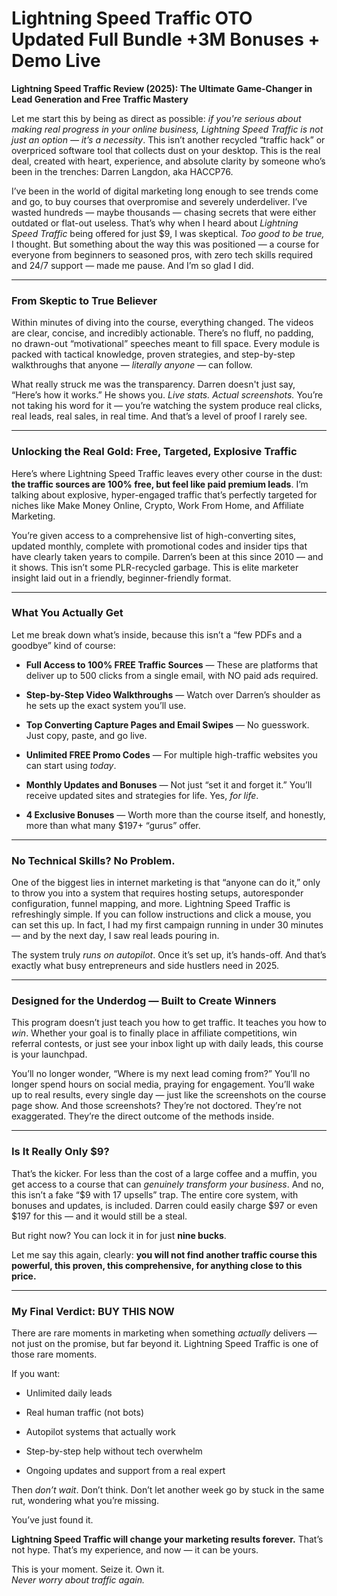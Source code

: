 # Lightning Speed Traffic OTO Updated Full Bundle +3M Bonuses + Demo Live
<p class="" data-start="0" data-end="112"><strong data-start="0" data-end="112">Lightning Speed Traffic Review (2025): The Ultimate Game-Changer in Lead Generation and Free Traffic Mastery</strong></p>
<p class="" data-start="114" data-end="552">Let me start this by being as direct as possible: <em data-start="164" data-end="300">if you're serious about making real progress in your online business, Lightning Speed Traffic is not just an option — it’s a necessity</em>. This isn’t another recycled “traffic hack” or overpriced software tool that collects dust on your desktop. This is the real deal, created with heart, experience, and absolute clarity by someone who’s been in the trenches: Darren Langdon, aka HACCP76.</p>
<p class="" data-start="554" data-end="1126">I’ve been in the world of digital marketing long enough to see trends come and go, to buy courses that overpromise and severely underdeliver. I’ve wasted hundreds — maybe thousands — chasing secrets that were either outdated or flat-out useless. That’s why when I heard about <em data-start="830" data-end="855">Lightning Speed Traffic</em> being offered for just $9, I was skeptical. <em data-start="900" data-end="922">Too good to be true,</em> I thought. But something about the way this was positioned — a course for everyone from beginners to seasoned pros, with zero tech skills required and 24/7 support — made me pause. And I’m so glad I did.</p>


<hr class="" data-start="1128" data-end="1131" />

<h3 class="" data-start="1133" data-end="1166">From Skeptic to True Believer</h3>
<p class="" data-start="1168" data-end="1519">Within minutes of diving into the course, everything changed. The videos are clear, concise, and incredibly actionable. There’s no fluff, no padding, no drawn-out “motivational” speeches meant to fill space. Every module is packed with tactical knowledge, proven strategies, and step-by-step walkthroughs that anyone — <em data-start="1487" data-end="1505">literally anyone</em> — can follow.</p>
<p class="" data-start="1521" data-end="1824">What really struck me was the transparency. Darren doesn't just say, “Here’s how it works.” He shows you. <em data-start="1627" data-end="1660">Live stats. Actual screenshots.</em> You’re not taking his word for it — you’re watching the system produce real clicks, real leads, real sales, in real time. And that’s a level of proof I rarely see.</p>


<hr class="" data-start="1826" data-end="1829" />

<h3 class="" data-start="1831" data-end="1893">Unlocking the Real Gold: Free, Targeted, Explosive Traffic</h3>
<p class="" data-start="1895" data-end="2204">Here’s where Lightning Speed Traffic leaves every other course in the dust: <strong data-start="1971" data-end="2042">the traffic sources are 100% free, but feel like paid premium leads</strong>. I’m talking about explosive, hyper-engaged traffic that’s perfectly targeted for niches like Make Money Online, Crypto, Work From Home, and Affiliate Marketing.</p>
<p class="" data-start="2206" data-end="2551">You’re given access to a comprehensive list of high-converting sites, updated monthly, complete with promotional codes and insider tips that have clearly taken years to compile. Darren’s been at this since 2010 — and it shows. This isn’t some PLR-recycled garbage. This is elite marketer insight laid out in a friendly, beginner-friendly format.</p>


<hr class="" data-start="2553" data-end="2556" />

<h3 class="" data-start="2558" data-end="2583">What You Actually Get</h3>
<p class="" data-start="2585" data-end="2679">Let me break down what’s inside, because this isn’t a “few PDFs and a goodbye” kind of course:</p>

<ul data-start="2681" data-end="3395">
 	<li class="" data-start="2681" data-end="2827">
<p class="" data-start="2683" data-end="2827"><strong data-start="2683" data-end="2727">Full Access to 100% FREE Traffic Sources</strong> — These are platforms that deliver up to 500 clicks from a single email, with NO paid ads required.</p>
</li>
 	<li class="" data-start="2828" data-end="2939">
<p class="" data-start="2830" data-end="2939"><strong data-start="2830" data-end="2865">Step-by-Step Video Walkthroughs</strong> — Watch over Darren’s shoulder as he sets up the exact system you’ll use.</p>
</li>
 	<li class="" data-start="2940" data-end="3038">
<p class="" data-start="2942" data-end="3038"><strong data-start="2942" data-end="2991">Top Converting Capture Pages and Email Swipes</strong> — No guesswork. Just copy, paste, and go live.</p>
</li>
 	<li class="" data-start="3039" data-end="3137">
<p class="" data-start="3041" data-end="3137"><strong data-start="3041" data-end="3071">Unlimited FREE Promo Codes</strong> — For multiple high-traffic websites you can start using <em data-start="3129" data-end="3136">today</em>.</p>
</li>
 	<li class="" data-start="3138" data-end="3277">
<p class="" data-start="3140" data-end="3277"><strong data-start="3140" data-end="3171">Monthly Updates and Bonuses</strong> — Not just “set it and forget it.” You’ll receive updated sites and strategies for life. Yes, <em data-start="3266" data-end="3276">for life</em>.</p>
</li>
 	<li class="" data-start="3278" data-end="3395">
<p class="" data-start="3280" data-end="3395"><strong data-start="3280" data-end="3303">4 Exclusive Bonuses</strong> — Worth more than the course itself, and honestly, more than what many $197+ “gurus” offer.</p>
</li>
</ul>

<hr class="" data-start="3397" data-end="3400" />

<h3 class="" data-start="3402" data-end="3438">No Technical Skills? No Problem.</h3>
<p class="" data-start="3440" data-end="3862">One of the biggest lies in internet marketing is that “anyone can do it,” only to throw you into a system that requires hosting setups, autoresponder configuration, funnel mapping, and more. Lightning Speed Traffic is refreshingly simple. If you can follow instructions and click a mouse, you can set this up. In fact, I had my first campaign running in under 30 minutes — and by the next day, I saw real leads pouring in.</p>
<p class="" data-start="3864" data-end="4010">The system truly <em data-start="3881" data-end="3900">runs on autopilot</em>. Once it’s set up, it’s hands-off. And that’s exactly what busy entrepreneurs and side hustlers need in 2025.</p>


<hr class="" data-start="4012" data-end="4015" />

<h3 class="" data-start="4017" data-end="4072">Designed for the Underdog — Built to Create Winners</h3>
<p class="" data-start="4074" data-end="4327">This program doesn’t just teach you how to get traffic. It teaches you how to <em data-start="4152" data-end="4157">win</em>. Whether your goal is to finally place in affiliate competitions, win referral contests, or just see your inbox light up with daily leads, this course is your launchpad.</p>
<p class="" data-start="4329" data-end="4682">You’ll no longer wonder, “Where is my next lead coming from?” You’ll no longer spend hours on social media, praying for engagement. You’ll wake up to real results, every single day — just like the screenshots on the course page show. And those screenshots? They’re not doctored. They’re not exaggerated. They’re the direct outcome of the methods inside.</p>


<hr class="" data-start="4684" data-end="4687" />

<h3 class="" data-start="4689" data-end="4714">Is It Really Only $9?</h3>
<p class="" data-start="4716" data-end="5064">That’s the kicker. For less than the cost of a large coffee and a muffin, you get access to a course that can <em data-start="4826" data-end="4861">genuinely transform your business</em>. And no, this isn’t a fake “$9 with 17 upsells” trap. The entire core system, with bonuses and updates, is included. Darren could easily charge $97 or even $197 for this — and it would still be a steal.</p>
<p class="" data-start="5066" data-end="5124">But right now? You can lock it in for just <strong data-start="5109" data-end="5123">nine bucks</strong>.</p>
<p class="" data-start="5126" data-end="5284">Let me say this again, clearly: <strong data-start="5158" data-end="5284">you will not find another traffic course this powerful, this proven, this comprehensive, for anything close to this price.</strong></p>


<hr class="" data-start="5286" data-end="5289" />

<h3 class="" data-start="5291" data-end="5325">My Final Verdict: BUY THIS NOW</h3>
<p class="" data-start="5327" data-end="5497">There are rare moments in marketing when something <em data-start="5378" data-end="5388">actually</em> delivers — not just on the promise, but far beyond it. Lightning Speed Traffic is one of those rare moments.</p>
<p class="" data-start="5499" data-end="5511">If you want:</p>

<ul data-start="5512" data-end="5698">
 	<li class="" data-start="5512" data-end="5535">
<p class="" data-start="5514" data-end="5535">Unlimited daily leads</p>
</li>
 	<li class="" data-start="5536" data-end="5567">
<p class="" data-start="5538" data-end="5567">Real human traffic (not bots)</p>
</li>
 	<li class="" data-start="5568" data-end="5606">
<p class="" data-start="5570" data-end="5606">Autopilot systems that actually work</p>
</li>
 	<li class="" data-start="5607" data-end="5649">
<p class="" data-start="5609" data-end="5649">Step-by-step help without tech overwhelm</p>
</li>
 	<li class="" data-start="5650" data-end="5698">
<p class="" data-start="5652" data-end="5698">Ongoing updates and support from a real expert</p>
</li>
</ul>
<p class="" data-start="5700" data-end="5814">Then <em data-start="5705" data-end="5717">don’t wait</em>. Don’t think. Don’t let another week go by stuck in the same rut, wondering what you’re missing.</p>
<p class="" data-start="5816" data-end="5837">You’ve just found it.</p>
<p class="" data-start="5969" data-end="6106"><strong data-start="5969" data-end="6040">Lightning Speed Traffic will change your marketing results forever.</strong> That’s not hype. That’s my experience, and now — it can be yours.</p>
<p class="" data-start="6108" data-end="6183">This is your moment. Seize it. Own it.<br data-start="6146" data-end="6149" /><em data-start="6149" data-end="6183" data-is-last-node="">Never worry about traffic again.</em></p>
